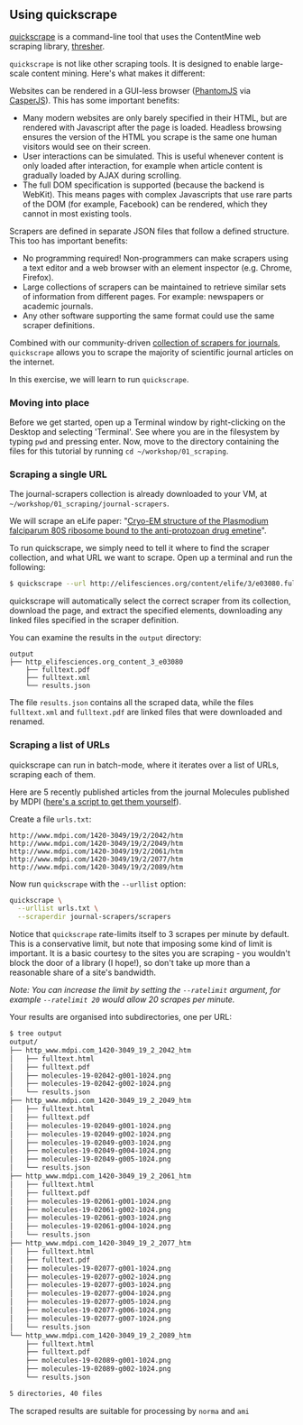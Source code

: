 ## Using quickscrape

[quickscrape](http://github.com/ContentMine/quickscrape) is a command-line tool that uses the ContentMine web scraping library, [thresher](http://github.com/ContentMine/thresher).

`quickscrape` is not like other scraping tools. It is designed to enable large-scale content mining. Here's what makes it different:

Websites can be rendered in a GUI-less browser ([PhantomJS](http://phantomjs.org) via [CasperJS](http://casperjs.org)). This has some important benefits:

- Many modern websites are only barely specified in their HTML, but are rendered with Javascript after the page is loaded. Headless browsing ensures the version of the HTML you scrape is the same one human visitors would see on their screen.
- User interactions can be simulated. This is useful whenever content is only loaded after interaction, for example when article content is gradually loaded by AJAX during scrolling.
- The full DOM specification is supported (because the backend is WebKit). This means pages with complex Javascripts that use rare parts of the DOM (for example, Facebook) can be rendered, which they cannot in most existing tools.

Scrapers are defined in separate JSON files that follow a defined structure. This too has important benefits:

- No programming required! Non-programmers can make scrapers using a text editor and a web browser with an element inspector (e.g. Chrome, Firefox).
- Large collections of scrapers can be maintained to retrieve similar sets of information from different pages. For example: newspapers or academic journals.
- Any other software supporting the same format could use the same scraper definitions.

Combined with our community-driven [collection of scrapers for journals](http://github.com/ContentMine/journal-scrapers), `quickscrape` allows you to scrape the majority of scientific journal articles on the internet.

In this exercise, we will learn to run `quickscrape`.

### Moving into place

Before we get started, open up a Terminal window by right-clicking on the Desktop and selecting 'Terminal'. See where you are in the filesystem by typing `pwd` and pressing enter. Now, move to the directory containing the files for this tutorial by running `cd ~/workshop/01_scraping`.

### Scraping a single URL

The journal-scrapers collection is already downloaded to your VM, at `~/workshop/01_scraping/journal-scrapers`.

We will scrape an eLife paper: "[Cryo-EM structure of the Plasmodium falciparum 80S ribosome bound to the anti-protozoan drug emetine](http://elifesciences.org/content/elife/3/e03080.full)".

To run quickscrape, we simply need to tell it where to find the scraper collection, and what URL we want to scrape. Open up a terminal and run the following:

```bash
$ quickscrape --url http://elifesciences.org/content/elife/3/e03080.full --scraperdir journal-scrapers/scrapers
```

quickscrape will automatically select the correct scraper from its collection, download the page, and extract the specified elements, downloading any linked files specified in the scraper definition.

You can examine the results in the `output` directory:

```
output
├── http_elifesciences.org_content_3_e03080
    ├── fulltext.pdf
    ├── fulltext.xml
    └── results.json
```

The file `results.json` contains all the scraped data, while the files `fulltext.xml` and `fulltext.pdf` are linked files that were downloaded and renamed.

### Scraping a list of URLs

quickscrape can run in batch-mode, where it iterates over a list of URLs, scraping each of them.

Here are 5 recently published articles from the journal Molecules published by MDPI ([here's a script to get them yourself](https://gist.github.com/Blahah/e669f1d3899dcb392564)).

Create a file `urls.txt`:

```
http://www.mdpi.com/1420-3049/19/2/2042/htm
http://www.mdpi.com/1420-3049/19/2/2049/htm
http://www.mdpi.com/1420-3049/19/2/2061/htm
http://www.mdpi.com/1420-3049/19/2/2077/htm
http://www.mdpi.com/1420-3049/19/2/2089/htm
```

Now run `quickscrape` with the `--urllist` option:

```bash
quickscrape \
  --urllist urls.txt \
  --scraperdir journal-scrapers/scrapers
```

Notice that `quickscrape` rate-limits itself to 3 scrapes per minute by default. This is a conservative limit, but note that imposing some kind of limit is important. It is a basic courtesy to the sites you are scraping - you wouldn't block the door of a library (I hope!), so don't take up more than a reasonable share of a site's bandwidth.

*Note: You can increase the limit by setting the `--ratelimit` argument, for example `--ratelimit 20` would allow 20 scrapes per minute.*

Your results are organised into subdirectories, one per URL:

```bash
$ tree output
output/
├── http_www.mdpi.com_1420-3049_19_2_2042_htm
│   ├── fulltext.html
│   ├── fulltext.pdf
│   ├── molecules-19-02042-g001-1024.png
│   ├── molecules-19-02042-g002-1024.png
│   └── results.json
├── http_www.mdpi.com_1420-3049_19_2_2049_htm
│   ├── fulltext.html
│   ├── fulltext.pdf
│   ├── molecules-19-02049-g001-1024.png
│   ├── molecules-19-02049-g002-1024.png
│   ├── molecules-19-02049-g003-1024.png
│   ├── molecules-19-02049-g004-1024.png
│   ├── molecules-19-02049-g005-1024.png
│   └── results.json
├── http_www.mdpi.com_1420-3049_19_2_2061_htm
│   ├── fulltext.html
│   ├── fulltext.pdf
│   ├── molecules-19-02061-g001-1024.png
│   ├── molecules-19-02061-g002-1024.png
│   ├── molecules-19-02061-g003-1024.png
│   ├── molecules-19-02061-g004-1024.png
│   └── results.json
├── http_www.mdpi.com_1420-3049_19_2_2077_htm
│   ├── fulltext.html
│   ├── fulltext.pdf
│   ├── molecules-19-02077-g001-1024.png
│   ├── molecules-19-02077-g002-1024.png
│   ├── molecules-19-02077-g003-1024.png
│   ├── molecules-19-02077-g004-1024.png
│   ├── molecules-19-02077-g005-1024.png
│   ├── molecules-19-02077-g006-1024.png
│   ├── molecules-19-02077-g007-1024.png
│   └── results.json
└── http_www.mdpi.com_1420-3049_19_2_2089_htm
    ├── fulltext.html
    ├── fulltext.pdf
    ├── molecules-19-02089-g001-1024.png
    ├── molecules-19-02089-g002-1024.png
    └── results.json

5 directories, 40 files
```

The scraped results are suitable for processing by `norma` and `ami`
